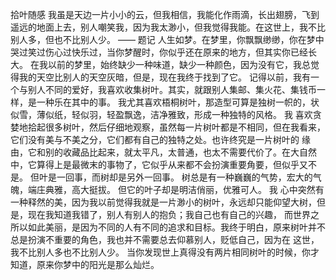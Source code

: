拾叶随感
我虽是天边一片小小的云，但我相信，我能化作雨滴，长出翅膀，飞到遥远的地面上去，别人嘲笑我，因为我太渺小，但我觉得我能。在这世上，我不比别人多，但也不比别人少。
―― 题记
人生如梦。在梦里，你飘飘缈缈，你在梦中哭过笑过伤心过快乐过，当你梦醒时，你似乎还在原来的地方，但其实你已经长大。
在我以前的梦里，始终缺少一种味道，缺少一种颜色，因为没有它，我总觉得我的天空比别人的天空灰暗，但是，现在我终于找到了它。
记得以前，我有一个与别人不同的爱好，我喜欢收集树叶。其实，就跟别人集邮、集火花、集钱币一样，是一种乐在其中的事。
我尤其喜欢梧桐树叶，那造型可算是独树一帜的，状似雪，薄似纸，轻似羽，轻盈飘逸，洁净雅致，形成一种独特的风格。
我 喜欢贪婪地拾起很多树叶，然后仔细地观察，虽然每一片树叶都是不相同，但在我看来，它们没有美与不美之分，它们都有自己的独特之处。也许终究是一片树叶的 缘由，它和别的收藏品比起来，就太平凡，太普通，也太不需要代价了。在大自然中，它算得上是最微末的事物了，它似乎从来都不会扮演重要角要，但似乎又不 是。
但叶是一回事，而树却是另外一回事。
树总是有一种巍巍的气势，宏大的气魄，端庄典雅，高大挺拔。
但它的叶子却是明洁俏丽，优雅可人。
我 心中突然有一种释然的美，因为我以前觉得我就是一片渺小的树叶，永远却只能仰望大树，但是，现在我知道我错了，别人有别人的抱负；我自己也有自己的兴趣， 而世界之所以如此美丽，是因为不同的人有不同的追求和目标。我终于明白，原来树叶并不总是扮演不重要的角色，我也并不需要总去仰慕别人，贬低自己，因为在 这世，我不比别人多也不比别人少。
当你发现世上真得没有两片相同树叶的时候，你才知道，原来你梦中的阳光是那么灿烂。
